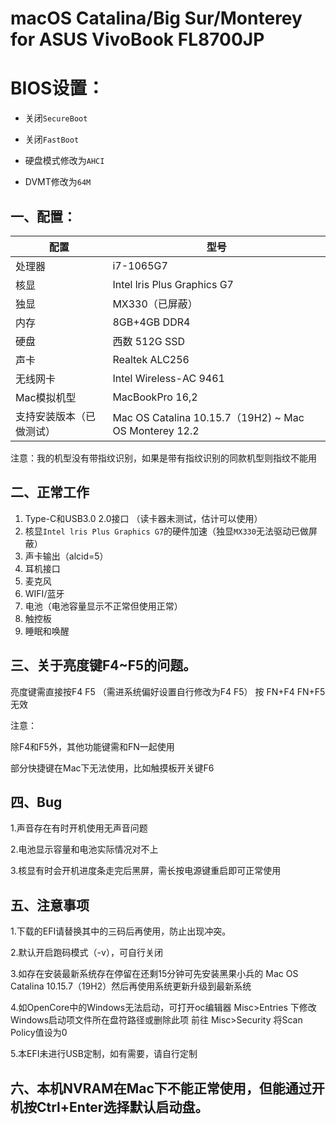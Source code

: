 # macOS Catalina/Big Sur/Monterey for ASUS VivoBook FL8700JP

# BIOS设置：

- 关闭`SecureBoot`

- 关闭`FastBoot`

- 硬盘模式修改为`AHCI`

- DVMT修改为`64M`


## 一、配置：

|    配置       |        型号                 |
|--------------|-----------------------------|
|    处理器     |          i7-1065G7          |
|     核显      |    Intel lris Plus Graphics G7    |
|     独显      |      MX330（已屏蔽）    |
|     内存      |     8GB+4GB DDR4        |
|     硬盘      |       西数 512G SSD        |
|     声卡      |       Realtek ALC256        |
|   无线网卡     |        Intel Wireless-AC 9461      |
|   Mac模拟机型     |        MacBookPro 16,2      |
|   支持安装版本（已做测试）     |        Mac OS Catalina 10.15.7（19H2) ~ Mac OS  Monterey 12.2    |

注意：我的机型没有带指纹识别，如果是带有指纹识别的同款机型则指纹不能用


## 二、正常工作
1. Type-C和USB3.0 2.0接口 （读卡器未测试，估计可以使用）
2. 核显`Intel lris Plus Graphics G7`的硬件加速（独显`MX330`无法驱动已做屏蔽）
3. 声卡输出（alcid=5）
4. 耳机接口
5. 麦克风
6. WIFI/蓝牙
7. 电池（电池容量显示不正常但使用正常）
8. 触控板
9. 睡眠和唤醒

## 三、关于亮度键F4~F5的问题。

亮度键需直接按F4    F5 （需进系统偏好设置自行修改为F4  F5） 按 FN+F4    FN+F5  无效

注意：

除F4和F5外，其他功能键需和FN一起使用        

部分快捷键在Mac下无法使用，比如触摸板开关键F6

## 四、Bug
1.声音存在有时开机使用无声音问题

2.电池显示容量和电池实际情况对不上

3.核显有时会开机进度条走完后黑屏，需长按电源键重启即可正常使用

## 五、注意事项
1.下载的EFI请替换其中的三码后再使用，防止出现冲突。  

2.默认开启跑码模式（-v），可自行关闭 

3.如存在安装最新系统存在停留在还剩15分钟可先安装黑果小兵的 Mac OS Catalina 10.15.7（19H2）然后再使用系统更新升级到最新系统

4.如OpenCore中的Windows无法启动，可打开oc编辑器 Misc>Entries 下修改Windows启动项文件所在盘符路径或删除此项 前往 Misc>Security 将Scan Policy值设为0

5.本EFI未进行USB定制，如有需要，请自行定制

## 六、本机NVRAM在Mac下不能正常使用，但能通过开机按Ctrl+Enter选择默认启动盘。
